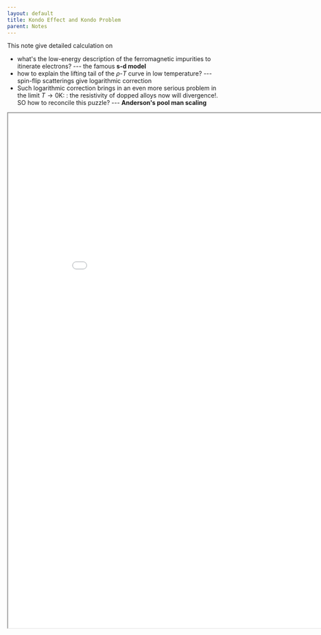 ```yaml
---
layout: default
title: Kondo Effect and Kondo Problem
parent: Notes
---
```


This note give detailed calculation on
- what's the low-energy description of the ferromagnetic impurities to itinerate electrons? --- the famous **s-d model**
- how to explain the lifting tail of the $\rho$-$T$ curve in low temperature? --- spin-flip scatterings give logarithmic correction
- Such logarithmic correction brings in an even more serious problem in the limit $T\rightarrow0$K: : the resistivity of dopped alloys now will divergence!. SO how to reconcile this puzzle? --- **Anderson's pool man scaling**

<iframe src="/docs/notes data/Kondo Effects and Kondo Problem/Kondo_Effects.pdf" width="900" height="1200"></iframe>


